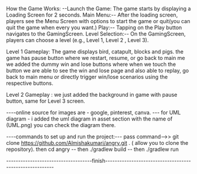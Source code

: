 How the Game Works:
--Launch the Game:
The game starts by displaying a Loading Screen for 2 seconds.
Main Menu:-- After the loading screen, players see the Menu Screen with options to start the game or quit(you can
quit the game when every you want.)
Play:-- Tapping on the Play button navigates to the GamingScreen.
Level Selection:-- On the GamingScreen, players can choose a level (e.g., Level 1, Level 2 , Level 3).

Level 1 Gameplay:
The game displays bird, catapult, blocks and pigs. the game has pause button where we restart, resume, or go back to main me
we added the dummy win and lose buttons where when we touch the button we are able to see the win and lose page and also able to
replay, go back to main menu or directly trigger win/lose scenarios using the respective buttons.

Level 2 Gameplay :
we just added the background in game with pause button, same for Level 3 screen.

----online source for images are - google, pinterest, canva.
--- for UML diagram - i added the uml diagram in asset section with the name of (UML.png) you can check the diagram
there.

----commands to set up and run the project:---
pass command-->>
   git clone https://github.com/Almishakumari/angry.git . ( allow you to clone the repository). then
   cd angry --  then
   ./gradlew build -- then
   ./gradlew run


------------------------------------finish--------------------------------------------------------





